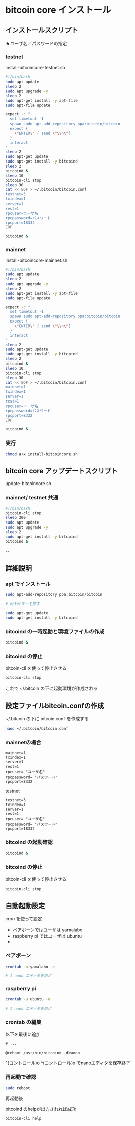 # bitcoin core インストール

## インストールスクリプト



★ユーザ名／パスワードの指定

### testnet

install-bitcoincore-testnet.sh

```bash
#!/bin/bash
sudo apt update
sleep 2
sudo apt upgrade -y
sleep 2
sudo apt-get install -y apt-file
sudo apt-file update

expect -c "
  set timetout -1
  spawn sudo apt-add-repository ppa:bitcoin/bitcoin
  expect {
    \"ENTER\" { send \"\\n\"}
  }
  interact
"
sleep 2
sudo apt-get update
sudo apt-get install -y bitcoind
sleep 2
bitcoind &
sleep 10
bitcoin-cli stop
sleep 30
cat << EOF > ~/.bitcoin/bitcoin.conf
testnet=3
txindex=1  
server=1   
rest=1      
rpcuser=ユーザ名
rpcpassword=パスワード
rpcport=18332 
EOF

bitcoind &
```

### mainnet

install-bitcoincore-mainnet.sh

```bash
#!/bin/bash
sudo apt update
sleep 2
sudo apt upgrade -y
sleep 2
sudo apt-get install -y apt-file
sudo apt-file update

expect -c "
  set timetout -1
  spawn sudo apt-add-repository ppa:bitcoin/bitcoin
  expect {
    \"ENTER\" { send \"\\n\"}
  }
  interact
"
sleep 2
sudo apt-get update
sudo apt-get install -y bitcoind
sleep 2
bitcoind &
sleep 10
bitcoin-cli stop
sleep 30
cat << EOF > ~/.bitcoin/bitcoin.conf
mainnet=1 
txindex=1 
server=1  
rest=1
rpcuser=ユーザ名
rpcpassword=パスワード
rpcport=8332 
EOF

bitcoind &
```

### 実行

```bash
chmod a+x install-bitcoincore.sh
```

## bitcoin core アップデートスクリプト

update-bitcoincore.sh

### mainnet/ testnet 共通

```bash
#!/bin/bash
bitcoin-cli stop
sleep 300
sudo apt update
sudo apt upgrade -y
sleep 2
sudo apt-get install -y bitcoind
bitcoind &
```

--
## 詳細説明

### apt でインストール

```bash
sudo apt-add-repository ppa:bitcoin/bitcoin

# enterキーを押す

sudo apt-get update
sudo apt-get install -y bitcoind
```

### bitcoind の一時起動と環境ファイルの作成

```bash
bitcoind &
```

### bitcoind の停止

bitcoin-cli を使って停止させる

```bash
bitcoin-cli stop
```

これで ~/.bitcoin の下に起動環境が作成される

## 設定ファイルbitcoin.confの作成

~/.bitcoin の下に bitcoin.conf を作成する

```bash
nano ~/.bitcoin/bitcoin.conf
```

### mainnetの場合

```
mainnet=1 
txindex=1  
server=1   
rest=1      
rpcuser= "ユーザ名"
rpcpassword= "パスワード"
rpcport=8332 
```

testnet

```
testnet=3
txindex=1  
server=1   
rest=1      
rpcuser= "ユーザ名"
rpcpassword= "パスワード"
rpcport=18332 
```

### bitcoind の起動確認

```bash
bitcoind &
```

### bitcoind の停止

bitcoin-cli を使って停止させる

```bash
bitcoin-cli stop
```


## 自動起動設定

cron を使って設定

* ベアボーンではユーザは yamalabo
* raspberry pi ではユーザは ubuntu
*

### ベアボーン

```bash
crontab -u yamalabo -e

# 1 nano エディタを選ぶ
```

### raspberry pi

```bash
crontab -u ubuntu -e

# 1 nano エディタを選ぶ
```

### crontab の編集

以下を最後に追加

```
# ...

@reboot /usr/bin/bitcoind -deamon
```

^(コントロール)o ^(コントロール)x でnanoエディタを保存終了

### 再起動で確認

```bash
sudo reboot
```

再起動後

bitcoind のhelpが出力されれば成功

```bash
bitcoin-cli help
```

